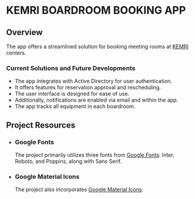 # KEMRI BOARDROOM BOOKING APP

## Overview

The app offers a streamlined solution for booking meeting rooms at [KEMRI](https://www.kemri.go.ke/) centers.

### Current Solutions and Future Developments

- The app integrates with Active Directory for user authentication.
- It offers features for reservation approval and rescheduling.
- The user interface is designed for ease of use.
- Additionally, notifications are enabled via email and within the app.
- The app tracks all equipment in each boardroom.

## Project Resources

- ### Google Fonts
  The project primarily utilizes three fonts from [Google Fonts](https://fonts.google.com/): Inter, Roboto, and Poppins, along with Sans Serif.
- ### Google Material Icons
  The project also incorporates [Google Material Icons](https://fonts.google.com/icons).
